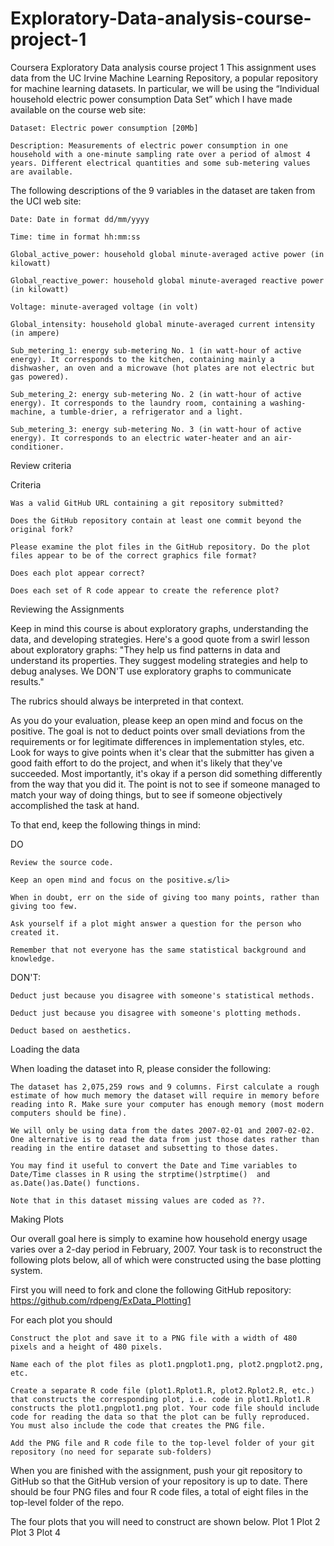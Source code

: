 # Exploratory-Data-analysis-course-project-1
Coursera Exploratory Data analysis course project 1
This assignment uses data from the UC Irvine Machine Learning Repository, a popular repository for machine learning datasets. In particular, we will be using the “Individual household electric power consumption Data Set” which I have made available on the course web site:

    Dataset: Electric power consumption [20Mb]

    Description: Measurements of electric power consumption in one household with a one-minute sampling rate over a period of almost 4 years. Different electrical quantities and some sub-metering values are available.

The following descriptions of the 9 variables in the dataset are taken from the UCI web site:

    Date: Date in format dd/mm/yyyy

    Time: time in format hh:mm:ss

    Global_active_power: household global minute-averaged active power (in kilowatt)

    Global_reactive_power: household global minute-averaged reactive power (in kilowatt)

    Voltage: minute-averaged voltage (in volt)

    Global_intensity: household global minute-averaged current intensity (in ampere)

    Sub_metering_1: energy sub-metering No. 1 (in watt-hour of active energy). It corresponds to the kitchen, containing mainly a dishwasher, an oven and a microwave (hot plates are not electric but gas powered).

    Sub_metering_2: energy sub-metering No. 2 (in watt-hour of active energy). It corresponds to the laundry room, containing a washing-machine, a tumble-drier, a refrigerator and a light.

    Sub_metering_3: energy sub-metering No. 3 (in watt-hour of active energy). It corresponds to an electric water-heater and an air-conditioner.

Review criteria












Criteria

    Was a valid GitHub URL containing a git repository submitted?

    Does the GitHub repository contain at least one commit beyond the original fork?

    Please examine the plot files in the GitHub repository. Do the plot files appear to be of the correct graphics file format?

    Does each plot appear correct?

    Does each set of R code appear to create the reference plot?

Reviewing the Assignments

Keep in mind this course is about exploratory graphs, understanding the data, and developing strategies. Here's a good quote from a swirl lesson about exploratory graphs: "They help us find patterns in data and understand its properties. They suggest modeling strategies and help to debug analyses. We DON'T use exploratory graphs to communicate results."

The rubrics should always be interpreted in that context.

As you do your evaluation, please keep an open mind and focus on the positive. The goal is not to deduct points over small deviations from the requirements or for legitimate differences in implementation styles, etc. Look for ways to give points when it's clear that the submitter has given a good faith effort to do the project, and when it's likely that they've succeeded. Most importantly, it's okay if a person did something differently from the way that you did it. The point is not to see if someone managed to match your way of doing things, but to see if someone objectively accomplished the task at hand.

To that end, keep the following things in mind:

DO

    Review the source code.

    Keep an open mind and focus on the positive.≤/li>

    When in doubt, err on the side of giving too many points, rather than giving too few.

    Ask yourself if a plot might answer a question for the person who created it.

    Remember that not everyone has the same statistical background and knowledge.

DON'T:

    Deduct just because you disagree with someone's statistical methods.

    Deduct just because you disagree with someone's plotting methods.

    Deduct based on aesthetics.

Loading the data

When loading the dataset into R, please consider the following:

    The dataset has 2,075,259 rows and 9 columns. First calculate a rough estimate of how much memory the dataset will require in memory before reading into R. Make sure your computer has enough memory (most modern computers should be fine).

    We will only be using data from the dates 2007-02-01 and 2007-02-02. One alternative is to read the data from just those dates rather than reading in the entire dataset and subsetting to those dates.

    You may find it useful to convert the Date and Time variables to Date/Time classes in R using the strptime()strptime()  and as.Date()as.Date() functions.

    Note that in this dataset missing values are coded as ??.

Making Plots

Our overall goal here is simply to examine how household energy usage varies over a 2-day period in February, 2007. Your task is to reconstruct the following plots below, all of which were constructed using the base plotting system.

First you will need to fork and clone the following GitHub repository: https://github.com/rdpeng/ExData_Plotting1

For each plot you should

    Construct the plot and save it to a PNG file with a width of 480 pixels and a height of 480 pixels.

    Name each of the plot files as plot1.pngplot1.png, plot2.pngplot2.png, etc.

    Create a separate R code file (plot1.Rplot1.R, plot2.Rplot2.R, etc.) that constructs the corresponding plot, i.e. code in plot1.Rplot1.R constructs the plot1.pngplot1.png plot. Your code file should include code for reading the data so that the plot can be fully reproduced. You must also include the code that creates the PNG file.

    Add the PNG file and R code file to the top-level folder of your git repository (no need for separate sub-folders)

When you are finished with the assignment, push your git repository to GitHub so that the GitHub version of your repository is up to date. There should be four PNG files and four R code files, a total of eight files in the top-level folder of the repo.

The four plots that you will need to construct are shown below.
Plot 1
Plot 2
Plot 3
Plot 4
